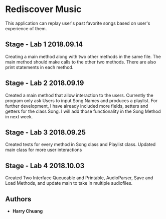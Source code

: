 # Rediscover Music

This application can replay user's past favorite songs based on user's experience of them.

## Stage - Lab 1 2018.09.14
Creating a main method along with two other methods in the same file. The main method should make calls to the other two methods. There are also print statements in each method.

## Stage - Lab 2 2018.09.19
Created a main method that allow interaction to the users. Currently the program only ask Users to input Song Names and produces a playlist. For further development, I have already included more fields, setters and getters for the class Song. I will add those functionality in the Song Method in next week.

## Stage - Lab 3 2018.09.25
Created tests for every method in Song class and Playlist class. Updated main class for more user interactions

## Stage - Lab 4 2018.10.03
Created Two Interface Queueable and Printable, 
AudioParser, Save and Load Methods, and update main to take in multiple 
audiofiles.


## Authors
* **Harry Chuang**
